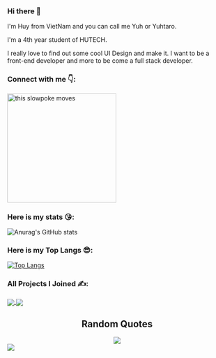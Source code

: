 ### Hi there 👋
<p>I'm Huy from VietNam and you can call me Yuh or Yuhtaro.</p>
<p>I'm a 4th year student of HUTECH.</p>
<p>I really love to find out some cool UI Design and make it. I want to be a front-end developer and more to be come a full stack developer.</p>

### Connect with me 👇:
<a href="https://www.facebook.com/yuhtaro.it/">
<img src="https://64.media.tumblr.com/58a6ef27e3b43bdda6724c6eb71e1ff4/315ea79949d1e6fb-1c/s250x400/a1f4346482ab1c8d796390838ba7d8b251b680ed.gifv" alt="this slowpoke moves"  width="250" />
</a>

<br />

### Here is my stats 😘:
![Anurag's GitHub stats](https://github-readme-stats.vercel.app/api?username=nameishuy&show_icons=true&theme=dracula)

### Here is my Top Langs 😎:
[![Top Langs](https://github-readme-stats.vercel.app/api/top-langs/?username=nameishuy&layout=compact)](https://github.com/anuraghazra/github-readme-stats)

### All Projects I Joined ✍️:

<a href="https://github.com/SenFn/ProjectWebASP.Net">
  <img align="center" src="https://github-readme-stats.vercel.app/api/pin/?username=SenFn&repo=ProjectWebASP.Net" />
</a>

<a href="https://github.com/nameishuy/WeCooked_App">
  <img align="center" src="https://github-readme-stats.vercel.app/api/pin/?username=nameishuy&repo=WeCooked_App" />
</a>
<br/>
<h2 align="center">Random Quotes</h2>
<div align="center"> 
  <img src="https://github-readme-quotes.herokuapp.com/quote?theme=dark&animation=grow_out_in&layout=churchill&font=Redressed"/>
</div>

<img align="center" src="https://i.pinimg.com/originals/2a/4b/64/2a4b64142ad808bfe4bf8d028cb3abce.gif"/>
